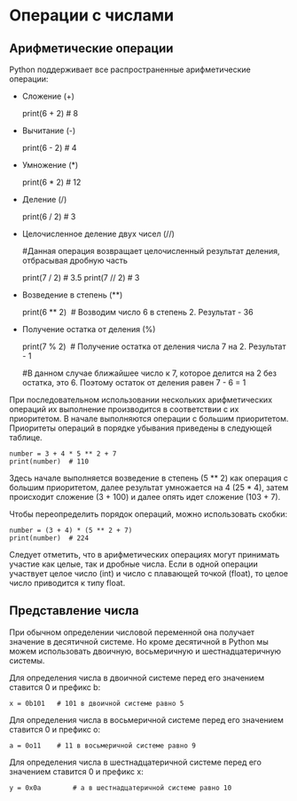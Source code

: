# Операции с числами

## Арифметические операции
Python поддерживает все распространенные арифметические операции:

- Сложение (+)
    
    print(6 + 2)  # 8

- Вычитание (-)
    
    print(6 - 2)  # 4

- Умножение (*)
    
    print(6 * 2)  # 12

- Деление (/)
    
    print(6 / 2)  # 3

- Целочисленное деление двух чисел (//)
    
    #Данная операция возвращает целочисленный результат деления, отбрасывая дробную часть

    print(7 / 2)  # 3.5
    print(7 // 2)  # 3

- Возведение в степень (**)

    print(6 ** 2)  # Возводим число 6 в степень 2. Результат - 36

- Получение остатка от деления (%)

    print(7 % 2)  # Получение остатка от деления числа 7 на 2. Результат - 1
    
    #В данном случае ближайшее число к 7, которое делится на 2 без остатка, это 6. Поэтому остаток от деления равен 7 - 6 = 1


При последовательном использовании нескольких арифметических операций их выполнение производится в соответствии с их приоритетом. В начале выполняются операции с большим приоритетом. Приоритеты операций в порядке убывания приведены в следующей таблице.

    number = 3 + 4 * 5 ** 2 + 7
    print(number)  # 110

Здесь начале выполняется возведение в степень (5 ** 2) как операция с большим приоритетом, далее результат умножается на 4 (25 * 4), затем происходит сложение (3 + 100) и далее опять идет сложение (103 + 7).

Чтобы переопределить порядок операций, можно использовать скобки:

    number = (3 + 4) * (5 ** 2 + 7) 
    print(number)  # 224

Следует отметить, что в арифметических операциях могут принимать участие как целые, так и дробные числа. Если в одной операции участвует целое число (int) и число с плавающей точкой (float), то целое число приводится к типу float.

## Представление числа

При обычном определении числовой переменной она получает значение в десятичной системе. Но кроме десятичной в Python мы можем использовать двоичную, восьмеричную и шестнадцатеричную системы.

Для определения числа в двоичной системе перед его значением ставится 0 и префикс b:

    x = 0b101   # 101 в двоичной системе равно 5

Для определения числа в восьмеричной системе перед его значением ставится 0 и префикс o:

    a = 0o11    # 11 в восьмеричной системе равно 9

Для определения числа в шестнадцатеричной системе перед его значением ставится 0 и префикс x:

    y = 0x0a        # a в шестнадцатеричной системе равно 10
